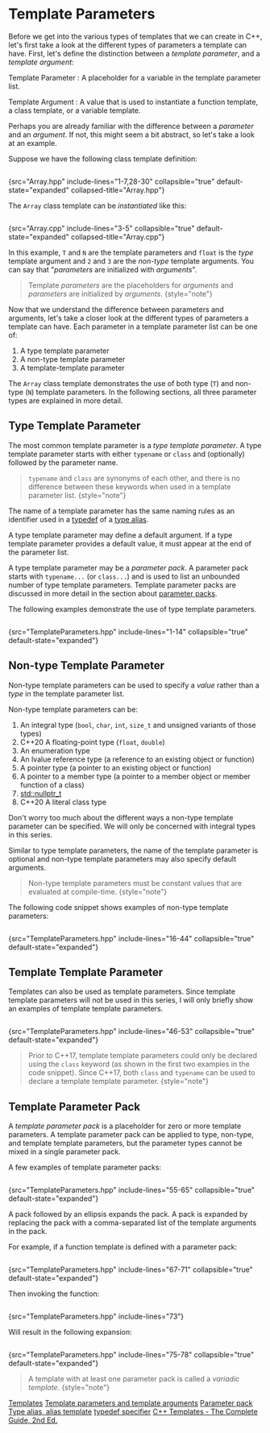 # Template Parameters

Before we get into the various types of templates that we can create in C++, let's first take a look at the different types
of parameters a template can have. 
First, let's define the distinction between a _template parameter_, and a _template argument_:

Template Parameter
: A placeholder for a variable in the template parameter list.

Template Argument
: A value that is used to instantiate a function template, a class template, or a variable template.

Perhaps you are already familiar with the difference between a _parameter_ and an _argument_.
If not, this might seem a bit abstract, so let's take a look at an example.

Suppose we have the following class template definition:

```c++
```
{src="Array.hpp" include-lines="1-7,28-30" collapsible="true" default-state="expanded" collapsed-title="Array.hpp"}

The `Array` class template can be _instantiated_ like this:

```c++
```
{src="Array.cpp" include-lines="3-5" collapsible="true" default-state="expanded" collapsed-title="Array.cpp"}

In this example, `T` and `N` are the template parameters and `float` is the _type_ template argument and `2` and `3` are the _non-type_ template arguments.
You can say that "_parameters_ are initialized with _arguments_".

> Template _parameters_ are the placeholders for _arguments_ and _parameters_ are initialized by _arguments_.
{style="note"}

Now that we understand the difference between parameters and arguments, let's take a closer look at the different types of parameters a template can have.
Each parameter in a template parameter list can be one of:

1. A type template parameter
2. A non-type template parameter
3. A template-template parameter

The `Array` class template demonstrates the use of both type (`T`) and non-type (`N`) template parameters.
In the following sections, all three parameter types are explained in more detail.

## Type Template Parameter

The most common template parameter is a _type template parameter_.
A type template parameter starts with either `typename` or `class` and (optionally) followed by the parameter name.

> `typename` and `class` are synonyms of each other, and there is no difference between these keywords when used in a template parameter list.
{style="note"}

The name of a template parameter has the same naming rules as an identifier used in a [typedef][typedef] of a [type alias][type_alias].

A type template parameter may define a default argument. If a type template parameter provides a default value, it must appear at the end of the parameter list.

A type template parameter may be a _parameter pack_.
A parameter pack starts with `typename...` (or `class...`) and is used to list an unbounded number of type template parameters.
Template parameter packs are discussed in more detail in the section about [parameter packs](#template-parameter-pack).

The following examples demonstrate the use of type template parameters.

```c++
```
{src="TemplateParameters.hpp" include-lines="1-14" collapsible="true" default-state="expanded"}

## Non-type Template Parameter

Non-type template parameters can be used to specify a _value_ rather than a _type_ in the template parameter list.

Non-type template parameters can be:

1. An integral type (`bool`, `char`, `int`, `size_t` and unsigned variants of those types)
2. <shortcut>C++20</shortcut> A floating-point type (`float`, `double`)
3. An enumeration type
4. An lvalue reference type (a reference to an existing object or function)
5. A pointer type (a pointer to an existing object or function)
6. A pointer to a member type (a pointer to a member object or member function of a class)
7. [std::nullptr_t](https://en.cppreference.com/w/cpp/types/nullptr_t)
8. <shortcut>C++20</shortcut> A literal class type

Don't worry too much about the different ways a non-type template parameter can be specified. 
We will only be concerned with integral types in this series.

Similar to type template parameters, the name of the template parameter is optional and non-type template parameters may also specify default arguments.

> Non-type template parameters must be constant values that are evaluated at compile-time.
{style="note"}

The following code snippet shows examples of non-type template parameters:

```c++
```
{src="TemplateParameters.hpp" include-lines="16-44" collapsible="true" default-state="expanded"}

## Template Template Parameter

Templates can also be used as template parameters. 
Since template template parameters will not be used in this series, I will only briefly show an examples of template template parameters.

```c++
```
{src="TemplateParameters.hpp" include-lines="46-53" collapsible="true" default-state="expanded"}

> Prior to C++17, template template parameters could only be declared using the `class` keyword (as shown in the first two examples in the code snippet).
> Since C++17, both `class` and `typename` can be used to declare a template template parameter.
{style="note"}

## Template Parameter Pack

A _template parameter pack_ is a placeholder for zero or more template parameters. 
A template parameter pack can be applied to type, non-type, and template template parameters, but the parameter types cannot be mixed in a single parameter pack.

A few examples of template parameter packs:

```c++
```
{src="TemplateParameters.hpp" include-lines="55-65" collapsible="true" default-state="expanded"}

A pack followed by an ellipsis expands the pack. 
A pack is expanded by replacing the pack with a comma-separated list of the template arguments in the pack.

For example, if a function template is defined with a parameter pack:

```c++
```
{src="TemplateParameters.hpp" include-lines="67-71" collapsible="true" default-state="expanded"}

Then invoking the function:

```c++
```
{src="TemplateParameters.hpp" include-lines="73"}

Will result in the following expansion:

```c++
```
{src="TemplateParameters.hpp" include-lines="75-78" collapsible="true" default-state="expanded"}

> A template with at least one parameter pack is called a _variadic template_.
{style="note"}


<seealso>
    <category ref="cppreference">
        <a href="https://en.cppreference.com/w/cpp/language/templates">Templates</a>
        <a href="https://en.cppreference.com/w/cpp/language/template_parameters">Template parameters and template arguments</a>
        <a href="https://en.cppreference.com/w/cpp/language/parameter_pack">Parameter pack</a>
        <a href="https://en.cppreference.com/w/cpp/language/type_alias">Type alias, alias template</a>
        <a href="https://en.cppreference.com/w/cpp/language/typedef">typedef specifier</a>
    </category>
    <category ref="reading">
        <a href="http://www.tmplbook.com/">C++ Templates - The Complete Guide, 2nd Ed.</a>
    </category>
</seealso>

[typedef]: https://en.cppreference.com/w/cpp/language/typedef
[type_alias]: https://en.cppreference.com/w/cpp/language/type_alias